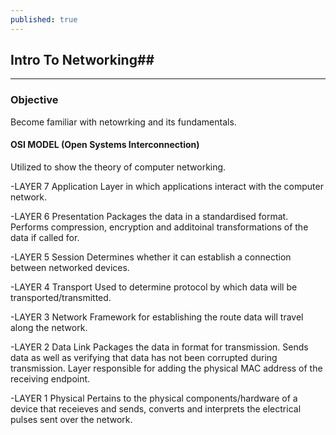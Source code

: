 ```yaml
---
published: true
---
```

## Intro To Networking##
---
### Objective ###
Become familiar with netowrking and its fundamentals. 

#### OSI MODEL (Open Systems Interconnection)  ####

Utilized to show the theory of computer networking. 

-LAYER 7 Application
	Layer in which applications interact with the computer network.

-LAYER 6 Presentation
	Packages the data in a standardised format. Performs compression, encryption and additoinal transformations of the data if called for.
    
-LAYER 5 Session
	Determines whether it can establish a connection between networked devices. 
    
-LAYER 4 Transport
	Used to determine protocol by which data will be transported/transmitted.
    
-LAYER 3 Network
	Framework for establishing the route data will travel along the network. 
    
-LAYER 2 Data Link
	Packages the data in format for transmission. Sends data as well as verifying that data has not been corrupted during transmission. Layer responsible for adding the physical MAC address of the receiving endpoint.
    
-LAYER 1 Physical
	Pertains to the physical components/hardware of a device that receieves and sends, converts and interprets the electrical pulses sent over the network.
